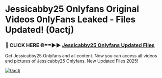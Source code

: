 # Jessicabby25 Onlyfans Original Videos 0nlyFans Leaked - Files Updated! (0actj)

<h3>🔴 CLICK HERE 🌐==►► <a href="https://tinyurl.com/ehrbuxhb" rel="nofollow">Jessicabby25 Onlyfans Updated Files</a></h3>

Get Jessicabby25 Onlyfans and all content. Now you can access all videos and pictures of Jessicabby25 Onlyfans. New Updated Files 2025!

[![0actj](https://i.imgur.com/lVYEuWS.gif)](https://tinyurl.com/ehrbuxhb)

